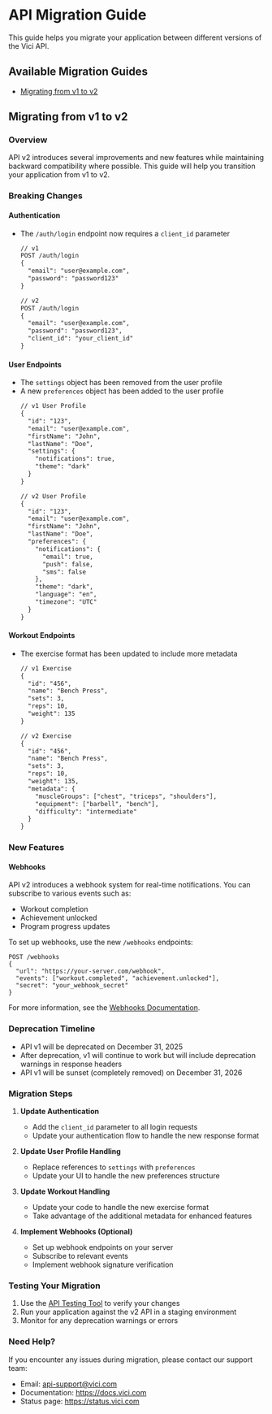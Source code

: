 # API Migration Guide

This guide helps you migrate your application between different versions of the Vici API.

## Available Migration Guides

- [Migrating from v1 to v2](#migrating-from-v1-to-v2)

## Migrating from v1 to v2

### Overview

API v2 introduces several improvements and new features while maintaining backward compatibility where possible. This guide will help you transition your application from v1 to v2.

### Breaking Changes

#### Authentication

- The `/auth/login` endpoint now requires a `client_id` parameter
  ```diff
  // v1
  POST /auth/login
  {
    "email": "user@example.com",
    "password": "password123"
  }
  
  // v2
  POST /auth/login
  {
    "email": "user@example.com",
    "password": "password123",
    "client_id": "your_client_id"
  }
  ```

#### User Endpoints

- The `settings` object has been removed from the user profile
- A new `preferences` object has been added to the user profile
  ```diff
  // v1 User Profile
  {
    "id": "123",
    "email": "user@example.com",
    "firstName": "John",
    "lastName": "Doe",
    "settings": {
      "notifications": true,
      "theme": "dark"
    }
  }
  
  // v2 User Profile
  {
    "id": "123",
    "email": "user@example.com",
    "firstName": "John",
    "lastName": "Doe",
    "preferences": {
      "notifications": {
        "email": true,
        "push": false,
        "sms": false
      },
      "theme": "dark",
      "language": "en",
      "timezone": "UTC"
    }
  }
  ```

#### Workout Endpoints

- The exercise format has been updated to include more metadata
  ```diff
  // v1 Exercise
  {
    "id": "456",
    "name": "Bench Press",
    "sets": 3,
    "reps": 10,
    "weight": 135
  }
  
  // v2 Exercise
  {
    "id": "456",
    "name": "Bench Press",
    "sets": 3,
    "reps": 10,
    "weight": 135,
    "metadata": {
      "muscleGroups": ["chest", "triceps", "shoulders"],
      "equipment": ["barbell", "bench"],
      "difficulty": "intermediate"
    }
  }
  ```

### New Features

#### Webhooks

API v2 introduces a webhook system for real-time notifications. You can subscribe to various events such as:

- Workout completion
- Achievement unlocked
- Program progress updates

To set up webhooks, use the new `/webhooks` endpoints:

```http
POST /webhooks
{
  "url": "https://your-server.com/webhook",
  "events": ["workout.completed", "achievement.unlocked"],
  "secret": "your_webhook_secret"
}
```

For more information, see the [Webhooks Documentation](/docs/webhooks).

### Deprecation Timeline

- API v1 will be deprecated on December 31, 2025
- After deprecation, v1 will continue to work but will include deprecation warnings in response headers
- API v1 will be sunset (completely removed) on December 31, 2026

### Migration Steps

1. **Update Authentication**
   - Add the `client_id` parameter to all login requests
   - Update your authentication flow to handle the new response format

2. **Update User Profile Handling**
   - Replace references to `settings` with `preferences`
   - Update your UI to handle the new preferences structure

3. **Update Workout Handling**
   - Update your code to handle the new exercise format
   - Take advantage of the additional metadata for enhanced features

4. **Implement Webhooks (Optional)**
   - Set up webhook endpoints on your server
   - Subscribe to relevant events
   - Implement webhook signature verification

### Testing Your Migration

1. Use the [API Testing Tool](https://api.vici.com/test) to verify your changes
2. Run your application against the v2 API in a staging environment
3. Monitor for any deprecation warnings or errors

### Need Help?

If you encounter any issues during migration, please contact our support team:

- Email: api-support@vici.com
- Documentation: https://docs.vici.com
- Status page: https://status.vici.com 